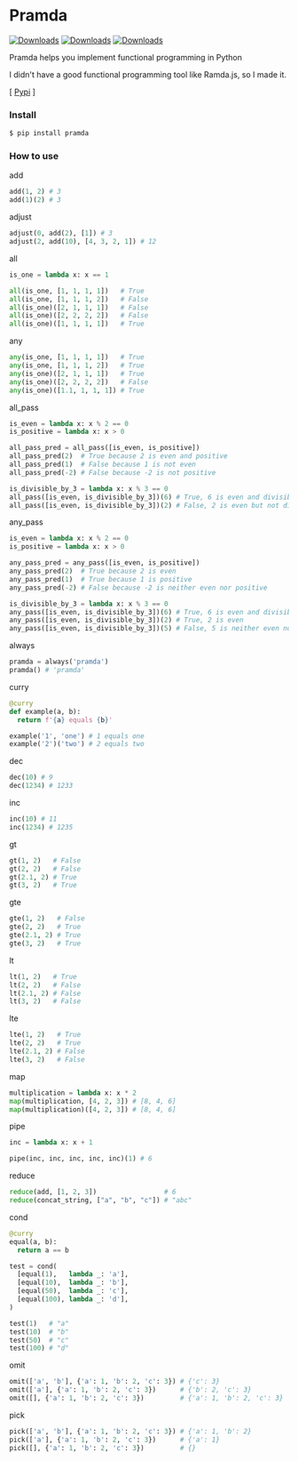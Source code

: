 # Pramda

[![Downloads](https://static.pepy.tech/badge/pramda)](https://pepy.tech/project/pramda)
[![Downloads](https://static.pepy.tech/badge/pramda/month)](https://pepy.tech/project/pramda)
[![Downloads](https://static.pepy.tech/badge/pramda/week)](https://pepy.tech/project/pramda)

Pramda helps you implement functional programming in Python

I didn't have a good functional programming tool like Ramda.js, so I made it.

[ [Pypi](https://pypi.org/project/pramda/) ]

### Install

```sh
$ pip install pramda
```

### How to use

add

```py
add(1, 2) # 3
add(1)(2) # 3
```

adjust

```py
adjust(0, add(2), [1]) # 3
adjust(2, add(10), [4, 3, 2, 1]) # 12
```

all

```py
is_one = lambda x: x == 1

all(is_one, [1, 1, 1, 1])   # True
all(is_one, [1, 1, 1, 2])   # False
all(is_one)([2, 1, 1, 1])   # False
all(is_one)([2, 2, 2, 2])   # False
all(is_one)([1, 1, 1, 1])   # True
```

any

```py
any(is_one, [1, 1, 1, 1])   # True
any(is_one, [1, 1, 1, 2])   # True
any(is_one)([2, 1, 1, 1])   # True
any(is_one)([2, 2, 2, 2])   # False
any(is_one)([1.1, 1, 1, 1]) # True
```

all_pass

```py
is_even = lambda x: x % 2 == 0
is_positive = lambda x: x > 0

all_pass_pred = all_pass([is_even, is_positive])
all_pass_pred(2)  # True because 2 is even and positive
all_pass_pred(1)  # False because 1 is not even
all_pass_pred(-2) # False because -2 is not positive

is_divisible_by_3 = lambda x: x % 3 == 0
all_pass([is_even, is_divisible_by_3])(6) # True, 6 is even and divisible by 3
all_pass([is_even, is_divisible_by_3])(2) # False, 2 is even but not divisible by 3
```

any_pass

```py
is_even = lambda x: x % 2 == 0
is_positive = lambda x: x > 0

any_pass_pred = any_pass([is_even, is_positive])
any_pass_pred(2)  # True because 2 is even
any_pass_pred(1)  # True because 1 is positive
any_pass_pred(-2) # False because -2 is neither even nor positive

is_divisible_by_3 = lambda x: x % 3 == 0
any_pass([is_even, is_divisible_by_3])(6) # True, 6 is even and divisible by 3
any_pass([is_even, is_divisible_by_3])(2) # True, 2 is even
any_pass([is_even, is_divisible_by_3])(5) # False, 5 is neither even nor divisible by 3
```

always

```py
pramda = always('pramda')
pramda() # 'pramda'
```

curry

```py
@curry
def example(a, b):
  return f'{a} equals {b}'

example('1', 'one') # 1 equals one
example('2')('two') # 2 equals two
```

dec

```py
dec(10) # 9
dec(1234) # 1233
```

inc

```py
inc(10) # 11
inc(1234) # 1235
```

gt

```py
gt(1, 2)   # False
gt(2, 2)   # False
gt(2.1, 2) # True
gt(3, 2)   # True
```

gte

```py
gte(1, 2)   # False
gte(2, 2)   # True
gte(2.1, 2) # True
gte(3, 2)   # True
```

lt

```py
lt(1, 2)   # True
lt(2, 2)   # False
lt(2.1, 2) # False
lt(3, 2)   # False
```

lte

```py
lte(1, 2)   # True
lte(2, 2)   # True
lte(2.1, 2) # False
lte(3, 2)   # False
```

map

```py
multiplication = lambda x: x * 2
map(multiplication, [4, 2, 3]) # [8, 4, 6]
map(multiplication)([4, 2, 3]) # [8, 4, 6]
```

pipe

```py
inc = lambda x: x + 1

pipe(inc, inc, inc, inc, inc)(1) # 6
```

reduce

```py
reduce(add, [1, 2, 3])                 # 6
reduce(concat_string, ["a", "b", "c"]) # "abc"
```

cond

```py
@curry
equal(a, b):
  return a == b

test = cond(
  [equal(1),   lambda _: 'a'],
  [equal(10),  lambda _: 'b'],
  [equal(50),  lambda _: 'c'],
  [equal(100), lambda _: 'd'],
)

test(1)   # "a"
test(10)  # "b"
test(50)  # "c"
test(100) # "d"
```

omit

```py
omit(['a', 'b'], {'a': 1, 'b': 2, 'c': 3}) # {'c': 3}
omit(['a'], {'a': 1, 'b': 2, 'c': 3})      # {'b': 2, 'c': 3}
omit([], {'a': 1, 'b': 2, 'c': 3})         # {'a': 1, 'b': 2, 'c': 3}
```

pick

```py
pick(['a', 'b'], {'a': 1, 'b': 2, 'c': 3}) # {'a': 1, 'b': 2}
pick(['a'], {'a': 1, 'b': 2, 'c': 3})      # {'a': 1}
pick([], {'a': 1, 'b': 2, 'c': 3})         # {}
```
